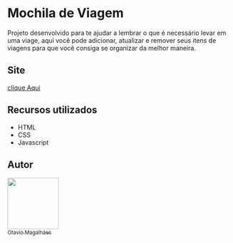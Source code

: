 # Mochila de Viagem

Projeto desenvolvido para te ajudar a lembrar o que é necessário levar em uma viage, aqui você pode adicionar, atualizar e remover seus itens de viagens para que você consiga se organizar da melhor maneira.

## Site

<a href="">clique Aqui </a>

## Recursos utilizados

* HTML
* CSS
* Javascript

## Autor

[<img src="https://avatars.githubusercontent.com/u/103613657?s=400&u=cb1f3a757cdadbcee0d44ff247a67cbf2cc609b9&v=4" width=115><br><sub>Otavio Magalhães</sub>](https://github.com/Otavio-Magalhaes)
 
